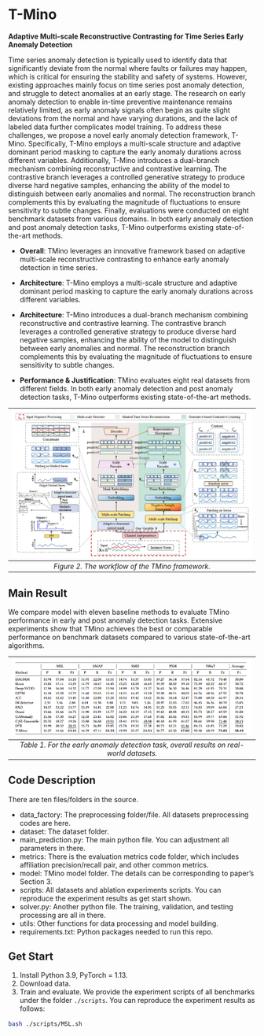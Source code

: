 # T-Mino
**Adaptive Multi-scale Reconstructive Contrasting for Time Series Early Anomaly Detection**



Time series anomaly detection is typically used to identify data that significantly deviate from the normal where faults or failures may happen, which is critical for ensuring the stability and safety of systems. However, existing approaches mainly focus on time series post anomaly detection, and struggle to detect anomalies at an early stage. The research on early anomaly detection to enable in-time preventive maintenance remains relatively limited, as early anomaly signals often begin as quite slight deviations from the normal and have varying durations, and the lack of labeled data further complicates model training. To address these challenges, we propose a novel early anomaly detection framework, T-Mino. Specifically, T-Mino employs a multi-scale structure and adaptive dominant period masking to capture the early anomaly durations across different variables. Additionally, T-Mino introduces a dual-branch mechanism combining reconstructive and contrastive learning. The contrastive branch leverages a controlled generative strategy to produce diverse hard negative samples, enhancing the ability of the model to distinguish between early anomalies and normal. The reconstruction branch complements this by evaluating the magnitude of fluctuations to ensure sensitivity to subtle changes. Finally, evaluations were conducted on eight benchmark datasets from various domains. In both early anomaly detection and post anomaly detection tasks, T-Mino outperforms existing state-of-the-art methods.

- **Overall**: TMino leverages an innovative framework based on adaptive multi-scale reconstructive contrasting to enhance early anomaly detection in time series.

- **Architecture**: T-Mino employs a multi-scale structure and adaptive dominant period masking to capture the early anomaly durations across different variables. 

- **Architecture**: T-Mino introduces a dual-branch mechanism combining reconstructive and contrastive learning. The contrastive branch leverages a controlled generative strategy to produce diverse hard negative samples, enhancing the ability of the model to distinguish between early anomalies and normal. The reconstruction branch complements this by evaluating the magnitude of fluctuations to ensure sensitivity to subtle changes.

- **Performance & Justification**:  TMino evaluates eight real datasets from different fields. In both early anomaly detection and post anomaly detection tasks, T-Mino outperforms existing state-of-the-art methods.


|![Figure2](img/T-Mino.png)|
|:--:| 
| *Figure 2. The workflow of the TMino framework.* |


## Main Result
We compare model with eleven baseline methods to evaluate TMino performance in early and post anomaly detection tasks. Extensive experiments show that TMino achieves the best or comparable performance on benchmark datasets compared to various state-of-the-art algorithms.

|![Figure1](img/results.png)|
|:--:| 
| *Table 1. For the early anomaly detection task, overall results on real-world datasets.* |




## Code Description
There are ten files/folders in the source.

- data_factory: The preprocessing folder/file. All datasets preprocessing codes are here.
- dataset: The dataset folder.
- main_prediction.py: The main python file. You can adjustment all parameters in there.
- metrics: There is the evaluation metrics code folder, which includes affiliation precision/recall pair, and other common metrics.
- model: TMino model folder. The details can be corresponding to paper’s Section 3.
- scripts: All datasets and ablation experiments scripts. You can reproduce the experiment results as get start shown.
- solver.py: Another python file. The training, validation, and testing processing are all in there. 
- utils: Other functions for data processing and model building.
- requirements.txt: Python packages needed to run this repo.


## Get Start
1. Install Python 3.9, PyTorch = 1.13.
2. Download data. 
3. Train and evaluate. We provide the experiment scripts of all benchmarks under the folder ```./scripts```. You can reproduce the experiment results as follows:

```bash
bash ./scripts/MSL.sh
```

